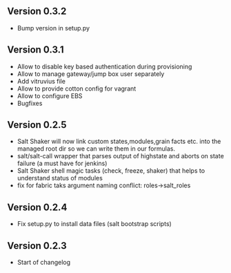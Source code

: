 ## Version 0.3.2

 * Bump version in setup.py

## Version 0.3.1

 * Allow to disable key based authentication during provisioning
 * Allow to manage gateway/jump box user separately
 * Add vitruvius file
 * Allow to provide cotton config for vagrant
 * Allow to configure EBS
 * Bugfixes

## Version 0.2.5

* Salt Shaker will now link custom states,modules,grain facts etc. into the managed root dir so we can write them in our formulas.
* salt/salt-call wrapper that parses output of highstate and aborts on state failure (a must have for jenkins)
* Salt Shaker shell magic tasks (check, freeze, shaker) that helps to understand status of modules
* fix for fabric taks argument naming conflict: roles->salt_roles

## Version 0.2.4

* Fix setup.py to install data files (salt bootstrap scripts)

## Version 0.2.3

* Start of changelog
